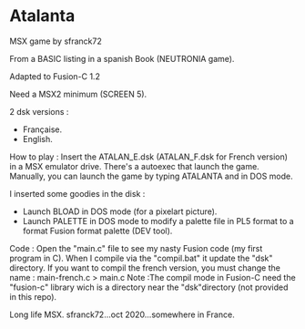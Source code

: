 # Atalanta
MSX game by sfranck72

From a BASIC listing in a spanish Book (NEUTRONIA game).

Adapted to Fusion-C 1.2

Need a MSX2 minimum (SCREEN 5).

2 dsk versions : 
  - Française.
  - English.

How to play :
Insert the ATALAN_E.dsk (ATALAN_F.dsk for French version) in a MSX emulator drive.
There's a autoexec that launch the game.
Manually, you can launch the game by typing ATALANTA and <entry> in DOS mode.

I inserted some goodies in the disk :
- Launch BLOAD in DOS mode (for a pixelart picture).
- Launch PALETTE in DOS mode to modify a palette file in PL5 format to a format Fusion format palette (DEV tool).

Code : 
Open the "main.c" file to see my nasty Fusion code (my first program in C).
When I compile via the "compil.bat" it update the "dsk" directory.
If you want to compil the french version, you must change the name : main-french.c > main.c
Note :The compil mode in Fusion-C need the "fusion-c" library wich is a directory near the "dsk"directory (not provided in this repo).

Long life MSX.
sfranck72...oct 2020...somewhere in France.

